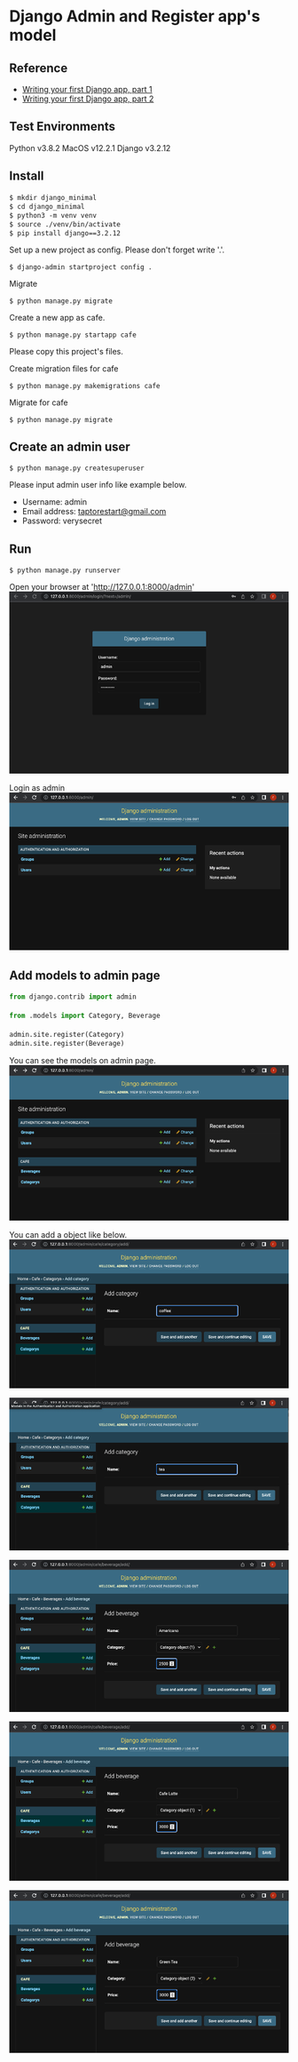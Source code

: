 # Django Admin and Register app's model
## Reference
- [Writing your first Django app, part 1](https://docs.djangoproject.com/en/3.2/intro/tutorial01/)
- [Writing your first Django app, part 2](https://docs.djangoproject.com/en/3.2/intro/tutorial02/)

## Test Environments
Python v3.8.2
MacOS v12.2.1
Django v3.2.12

## Install
```shell
$ mkdir django_minimal
$ cd django_minimal
$ python3 -m venv venv
$ source ./venv/bin/activate
$ pip install django==3.2.12
```

Set up a new project as config. Please don't forget write '.'.
```shell
$ django-admin startproject config .
```

Migrate
```shell
$ python manage.py migrate
```

Create a new app as cafe.
```shell
$ python manage.py startapp cafe 
```

Please copy this project's files.

Create migration files for cafe
```shell
$ python manage.py makemigrations cafe
```

Migrate for cafe
```shell
$ python manage.py migrate
```

## Create an admin user
```shell
$ python manage.py createsuperuser
```
Please input admin user info like example below.

- Username: admin
- Email address: taptorestart@gmail.com
- Password: verysecret


## Run
```shell
$ python manage.py runserver
```

Open your browser at 'http://127.0.0.1:8000/admin'
![admin_login](screenshots/admin_login.png)

Login as admin
![admin_page](screenshots/admin_page.png)

## Add models to admin page

```python
from django.contrib import admin

from .models import Category, Beverage

admin.site.register(Category)
admin.site.register(Beverage)
```

You can see the models on admin page.
![admin_page_with_app_models](screenshots/admin_page_with_app_models.png)

You can add a object like below.
![add_category](screenshots/add_category.png)

![add_category_tea](screenshots/add_category_tea.png)

![add_beverage_americano](screenshots/add_beverage_americano.png)

![add_beverage_cafe_latte](screenshots/add_beverage_cafe_latte.png)

![add_beverage_green_tea](screenshots/add_beverage_green_tea.png)

